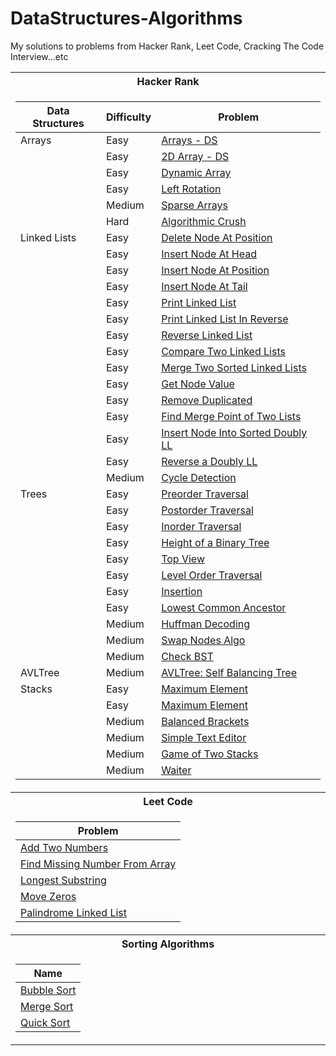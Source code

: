 # DataStructures-Algorithms

My solutions to problems from Hacker Rank, Leet Code, Cracking The Code Interview...etc



<table>
<tr>
<th> Hacker Rank </th> 
</tr>

<tr><td>

| Data Structures | Difficulty |  Problem         |
| --------------- | ---------- | ---------------- |
|     Arrays      |   Easy     | [Arrays - DS](https://github.com/luayyounus/DataStructures-Algorithms/blob/master/src/main/java/com/luay/DataStructuresAlgorithms/HackerRank/DataStructures/Arrays/ArraysDS.md)  |
|                 |   Easy     | [2D Array - DS](https://github.com/luayyounus/DataStructures-Algorithms/blob/master/src/main/java/com/luay/DataStructuresAlgorithms/HackerRank/DataStructures/Arrays/Arrays2D.md) |
|                 |   Easy     | [Dynamic Array](https://github.com/luayyounus/DataStructures-Algorithms/blob/master/src/main/java/com/luay/DataStructuresAlgorithms/HackerRank/DataStructures/Arrays/DynamicArray.md) |
|                 |   Easy     | [Left Rotation](https://github.com/luayyounus/DataStructures-Algorithms/blob/master/src/main/java/com/luay/DataStructuresAlgorithms/HackerRank/DataStructures/Arrays/LeftRotation.md) |
|                 |   Medium   | [Sparse Arrays](https://github.com/luayyounus/DataStructures-Algorithms/blob/master/src/main/java/com/luay/DataStructuresAlgorithms/HackerRank/DataStructures/Arrays/SparseArray.md) |
|                 |   Hard     | [Algorithmic Crush](https://github.com/luayyounus/DataStructures-Algorithms/blob/master/src/main/java/com/luay/DataStructuresAlgorithms/HackerRank/DataStructures/Arrays/AlgorithmicCrush.md) |
|  Linked Lists   |   Easy     | [Delete Node At Position](https://github.com/luayyounus/DataStructures-Algorithms/blob/master/src/main/java/com/luay/DataStructuresAlgorithms/HackerRank/DataStructures/LinkedLists/DeleteNodeAtPosition.md) |
|                 |   Easy     | [Insert Node At Head](https://github.com/luayyounus/DataStructures-Algorithms/blob/master/src/main/java/com/luay/DataStructuresAlgorithms/HackerRank/DataStructures/LinkedLists/InsertNodeAtHead.md) |
|                 |   Easy     | [Insert Node At Position](https://github.com/luayyounus/DataStructures-Algorithms/blob/master/src/main/java/com/luay/DataStructuresAlgorithms/HackerRank/DataStructures/LinkedLists/InsertNodeAtPosition.md) |
|                 |   Easy     | [Insert Node At Tail](https://github.com/luayyounus/DataStructures-Algorithms/blob/master/src/main/java/com/luay/DataStructuresAlgorithms/HackerRank/DataStructures/LinkedLists/InsertNodeAtTail.md) |
|                 |   Easy     | [Print Linked List](https://github.com/luayyounus/DataStructures-Algorithms/blob/master/src/main/java/com/luay/DataStructuresAlgorithms/HackerRank/DataStructures/LinkedLists/LinkedListPrint.md) |
|                 |   Easy     | [Print Linked List In Reverse](https://github.com/luayyounus/DataStructures-Algorithms/blob/master/src/main/java/com/luay/DataStructuresAlgorithms/HackerRank/DataStructures/LinkedLists/PrintInReverse.md) |
|                 |   Easy     | [Reverse Linked List](https://github.com/luayyounus/DataStructures-Algorithms/blob/master/src/main/java/com/luay/DataStructuresAlgorithms/HackerRank/DataStructures/LinkedLists/ReverseLinkedList.md) |
|                 |   Easy     | [Compare Two Linked Lists](https://github.com/luayyounus/DataStructures-Algorithms/blob/master/src/main/java/com/luay/DataStructuresAlgorithms/HackerRank/DataStructures/LinkedLists/CompareTwoLL.md) |
|                 |   Easy     | [Merge Two Sorted Linked Lists](https://github.com/luayyounus/DataStructures-Algorithms/blob/master/src/main/java/com/luay/DataStructuresAlgorithms/HackerRank/DataStructures/LinkedLists/MergeTwoSortedLL.md) |
|                 |   Easy     | [Get Node Value](https://github.com/luayyounus/DataStructures-Algorithms/blob/master/src/main/java/com/luay/DataStructuresAlgorithms/HackerRank/DataStructures/LinkedLists/GetNodeValueFromTail.md) |
|                 |   Easy     | [Remove Duplicated](https://github.com/luayyounus/DataStructures-Algorithms/blob/master/src/main/java/com/luay/DataStructuresAlgorithms/HackerRank/DataStructures/LinkedLists/RemoveDuplicated.md) |
|                 |   Easy     | [Find Merge Point of Two Lists](https://github.com/luayyounus/DataStructures-Algorithms/blob/master/src/main/java/com/luay/DataStructuresAlgorithms/HackerRank/DataStructures/LinkedLists/FindMergePointOfTwoLists.md) |
|                 |   Easy     | [Insert Node Into Sorted Doubly LL](https://github.com/luayyounus/DataStructures-Algorithms/blob/master/src/main/java/com/luay/DataStructuresAlgorithms/HackerRank/DataStructures/LinkedLists/InsertNodeIntoSortedDoublyLL.md) |
|                 |   Easy     | [Reverse a Doubly LL](https://github.com/luayyounus/DataStructures-Algorithms/blob/master/src/main/java/com/luay/DataStructuresAlgorithms/HackerRank/DataStructures/LinkedLists/ReverseDoublyLL.md)
|                 |   Medium   | [Cycle Detection](https://github.com/luayyounus/DataStructures-Algorithms/blob/master/src/main/java/com/luay/DataStructuresAlgorithms/HackerRank/DataStructures/LinkedLists/CycleDetection.md) |
|      Trees      |   Easy     | [Preorder Traversal](https://github.com/luayyounus/DataStructures-Algorithms/blob/master/src/main/java/com/luay/DataStructuresAlgorithms/HackerRank/DataStructures/Trees/PreorderTraversal.md) |
|                 |   Easy     | [Postorder Traversal](https://github.com/luayyounus/DataStructures-Algorithms/blob/master/src/main/java/com/luay/DataStructuresAlgorithms/HackerRank/DataStructures/Trees/PostorderTraversal.md) |
|                 |   Easy     | [Inorder Traversal](https://github.com/luayyounus/DataStructures-Algorithms/blob/master/src/main/java/com/luay/DataStructuresAlgorithms/HackerRank/DataStructures/Trees/InorderTraversal.md) |
|                 |   Easy     | [Height of a Binary Tree](https://github.com/luayyounus/DataStructures-Algorithms/blob/master/src/main/java/com/luay/DataStructuresAlgorithms/HackerRank/DataStructures/Trees/HeightOfBinaryTree.md) |
|                 |   Easy     | [Top View](https://github.com/luayyounus/DataStructures-Algorithms/blob/master/src/main/java/com/luay/DataStructuresAlgorithms/HackerRank/DataStructures/Trees/TopView.md) |
|                 |   Easy     | [Level Order Traversal](https://github.com/luayyounus/DataStructures-Algorithms/blob/master/src/main/java/com/luay/DataStructuresAlgorithms/HackerRank/DataStructures/Trees/LevelOrderTraversal.md) |
|                 |   Easy     | [Insertion](https://github.com/luayyounus/DataStructures-Algorithms/blob/master/src/main/java/com/luay/DataStructuresAlgorithms/HackerRank/DataStructures/Trees/Insertion.md) |
|                 |   Easy     | [Lowest Common Ancestor](https://github.com/luayyounus/DataStructures-Algorithms/blob/master/src/main/java/com/luay/DataStructuresAlgorithms/HackerRank/DataStructures/Trees/LowestCommonAncestor.md) |
|                 |   Medium   | [Huffman Decoding](https://github.com/luayyounus/DataStructures-Algorithms/blob/master/src/main/java/com/luay/DataStructuresAlgorithms/HackerRank/DataStructures/Trees/HuffmanDecoding.md) |
|                 |   Medium   | [Swap Nodes Algo](https://github.com/luayyounus/DataStructures-Algorithms/blob/master/src/main/java/com/luay/DataStructuresAlgorithms/HackerRank/DataStructures/Trees/SwapNodesAlgo.md) |
|                 |   Medium   | [Check BST](https://github.com/luayyounus/DataStructures-Algorithms/blob/master/src/main/java/com/luay/DataStructuresAlgorithms/HackerRank/DataStructures/Trees/CheckBST.md) |
|    AVLTree      |   Medium   | [AVLTree: Self Balancing Tree](https://github.com/luayyounus/DataStructures-Algorithms/blob/master/src/main/java/com/luay/DataStructuresAlgorithms/HackerRank/DataStructures/AVL/AVLTree.md) |
|     Stacks      |   Easy     | [Maximum Element](https://github.com/luayyounus/DataStructures-Algorithms/blob/master/src/main/java/com/luay/DataStructuresAlgorithms/HackerRank/DataStructures/Stacks/MaximumElement.md) |
|                 |   Easy     | [Maximum Element](https://github.com/luayyounus/DataStructures-Algorithms/blob/master/src/main/java/com/luay/DataStructuresAlgorithms/HackerRank/DataStructures/Stacks/EqualStacks.md) |
|                 |   Medium   | [Balanced Brackets](https://github.com/luayyounus/DataStructures-Algorithms/blob/master/src/main/java/com/luay/DataStructuresAlgorithms/HackerRank/DataStructures/Stacks/BalancedBrackets.md) |
|                 |   Medium   | [Simple Text Editor](https://github.com/luayyounus/DataStructures-Algorithms/blob/master/src/main/java/com/luay/DataStructuresAlgorithms/HackerRank/DataStructures/Stacks/SimpleTextEditor.md) |
|                 |   Medium   | [Game of Two Stacks](https://github.com/luayyounus/DataStructures-Algorithms/blob/master/src/main/java/com/luay/DataStructuresAlgorithms/HackerRank/DataStructures/Stacks/GameOfTwoStacks.md) |
|                 |   Medium   | [Waiter](https://github.com/luayyounus/DataStructures-Algorithms/blob/master/src/main/java/com/luay/DataStructuresAlgorithms/HackerRank/DataStructures/Stacks/Waiter.md) |

</td></tr>


<th> Leet Code </th> 
<tr><td>

|  Problem     |
| ------------------------------ |
| [Add Two Numbers](https://github.com/luayyounus/DataStructures-Algorithms/blob/master/src/main/java/com/luay/DataStructuresAlgorithms/LeetCode/AddTwoNumbers.md) |
| [Find Missing Number From Array](https://github.com/luayyounus/DataStructures-Algorithms/blob/master/src/main/java/com/luay/DataStructuresAlgorithms/LeetCode/FindMissingNumberFromArray.md) |
| [Longest Substring](https://github.com/luayyounus/DataStructures-Algorithms/blob/master/src/main/java/com/luay/DataStructuresAlgorithms/LeetCode/LongestSubstring.md) |
| [Move Zeros](https://github.com/luayyounus/DataStructures-Algorithms/blob/master/src/main/java/com/luay/DataStructuresAlgorithms/LeetCode/MoveZeros.md) |
| [Palindrome Linked List](https://github.com/luayyounus/DataStructures-Algorithms/blob/master/src/main/java/com/luay/DataStructuresAlgorithms/LeetCode/PalindromeLinkedList.md) |

</td></tr>



<th> Sorting Algorithms </th> 
<tr><td>

|   Name                         |
| ------------------------------ |
|  [Bubble Sort](https://github.com/luayyounus/DataStructures-Algorithms/blob/master/src/main/java/com/luay/DataStructuresAlgorithms/Algorithms/BubbleSort.md)  |
|  [Merge Sort](https://github.com/luayyounus/DataStructures-Algorithms/blob/master/src/main/java/com/luay/DataStructuresAlgorithms/Algorithms/MergeSort.md) |
|  [Quick Sort](https://github.com/luayyounus/DataStructures-Algorithms/blob/master/src/main/java/com/luay/DataStructuresAlgorithms/Algorithms/QuickSort.md) |

</td></tr>


<!-- <th> LeetCode </th> -->





<!-- | Balanced Trees  | -->
<!-- | Stacks          | -->
<!-- | Queues          | -->
<!-- | Heap            | -->
<!-- | Disjoint Set    | -->
<!-- | Multiple Choice | -->
<!-- | Trie            | -->
<!-- | Advanced        | -->

<!-- </td><td> -->

<!-- | AnotherTable | Col 2 | Col 3 | -->
<!-- |--|--|--|  -->
<!--  |a|s|d|  -->

</td></tr>
</table>
